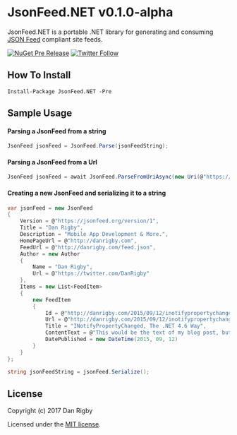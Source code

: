 JsonFeed.NET v0.1.0-alpha
==============

JsonFeed.NET is a portable .NET library for generating and consuming [JSON Feed](https://jsonfeed.org/) compliant site feeds.

 [![NuGet Pre Release](https://img.shields.io/nuget/vpre/JsonFeed.NET.svg?style=plastic)](https://www.nuget.org/packages/JsonFeed.NET) [![Twitter Follow](https://img.shields.io/twitter/follow/DanRigby.svg?style=plastic)](https://twitter.com/DanRigby)

## How To Install

`Install-Package JsonFeed.NET -Pre`

## Sample Usage

#### Parsing a JsonFeed from a string
```csharp
JsonFeed jsonFeed = JsonFeed.Parse(jsonFeedString);
```

#### Parsing a JsonFeed from a Url
```csharp
JsonFeed jsonFeed = await JsonFeed.ParseFromUriAsync(new Uri(@"https://jsonfeed.org/feed.json"));
```

#### Creating a new JsonFeed and serializing it to a string

```csharp
var jsonFeed = new JsonFeed
{
    Version = @"https://jsonfeed.org/version/1",
    Title = "Dan Rigby",
    Description = "Mobile App Development & More.",
    HomePageUrl = @"http://danrigby.com",
    FeedUrl = @"http://danrigby.com/feed.json",
    Author = new Author
    {
        Name = "Dan Rigby",
        Url = @"https://twitter.com/DanRigby"
    },
    Items = new List<FeedItem>
    {
        new FeedItem
        {
            Id = @"http://danrigby.com/2015/09/12/inotifypropertychanged-the-net-4-6-way/",
            Url = @"http://danrigby.com/2015/09/12/inotifypropertychanged-the-net-4-6-way/",
            Title = "INotifyPropertyChanged, The .NET 4.6 Way",
            ContentText = @"This would be the text of my blog post, but that would be way too verbose to put in this sample. (;",
            DatePublished = new DateTime(2015, 09, 12)
        }
    }
};

string jsonFeedString = jsonFeed.Serialize();
```

## License

Copyright (c) 2017 Dan Rigby

Licensed under the [MIT license](https://github.com/DanRigby/JsonFeed.Net/blob/master/LICENSE).
